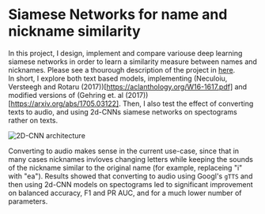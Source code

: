 # Siamese Networks for name and nickname similarity  
In this project, I design, implement and compare variouse deep learning siamese networks in order to learn a similarity measure between names and nicknames. Please see a thourough description of the project in [here](https://medium.com/towards-data-science/conversion-to-audio-may-improve-results-using-siamese-networks-for-nickname-classification-647cb0f88680).  
In short, I explore both text based models, implementing (Neculoiu, Versteegh and Rotaru (2017))[https://aclanthology.org/W16-1617.pdf] and modified versions of (Gehring et. al (2017))[https://arxiv.org/abs/1705.03122]. Then, I also test the effect of converting texts to audio, and using 2d-CNNs siamese networks on spectograms rather on texts.  

![2D-CNN architecture](https://github.com/DavidHarar/Siamese-Networks-for-name-nickname-similarity/blob/images/2dCNN.webp?raw=true)

Converting to audio makes sense in the current use-case, since that in many cases nicknames invloves changing letters while keeping the sounds of the nickname similar to the original name (for example, replaceing "i" with "ea"). Results showed that converting to audio using Googl's `gTTS` and then using 2d-CNN models on spectograms led to significant improvement on balanced accuracy, F1 and PR AUC, and for a much lower number of parameters.  

